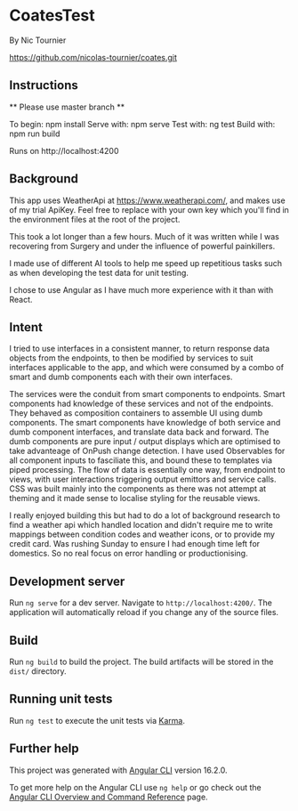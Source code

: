 # CoatesTest

By Nic Tournier

https://github.com/nicolas-tournier/coates.git

## Instructions

** Please use master branch **

To begin: npm install
Serve with: npm serve
Test with: ng test
Build with: npm run build

Runs on http://localhost:4200


## Background

This app uses WeatherApi at https://www.weatherapi.com/, and makes use of my trial ApiKey. Feel free to replace with your own key which you'll find in the environment files at the root of the project.

This took a lot longer than a few hours. Much of it was written while I was recovering from Surgery and under the influence of powerful painkillers.

I made use of different AI tools to help me speed up repetitious tasks such as when developing the test data for unit testing.

I chose to use Angular as I have much more experience with it than with React.

## Intent

I tried to use interfaces in a consistent manner, to return response data objects from the endpoints, to then be modified by services to suit interfaces applicable to the app, and which were consumed by a combo of smart and dumb components each with their own interfaces.

The services were the conduit from smart components to endpoints. Smart components had knowledge of these services and not of the endpoints. They behaved as composition containers to assemble UI using dumb components. The smart components have knowledge of both service and dumb component interfaces, and translate data back and forward. The dumb components are pure input / output displays which are optimised to take advanteage of OnPush change detection. I have used Observables for all component inputs to fasciliate this, and bound these to templates via piped processing. The flow of data is essentially one way, from endpoint to views, with user interactions triggering output emittors and service calls. CSS was built mainly into the components as there was not attempt at theming and it made sense to localise styling for the reusable views.

I really enjoyed building this but had to do a lot of background research to find a weather api which handled location and didn't require me to write mappings between condition codes and weather icons, or to provide my credit card. Was rushing Sunday to ensure I had enough time left for domestics. So no real focus on error handling or productionising.

## Development server

Run `ng serve` for a dev server. Navigate to `http://localhost:4200/`. The application will automatically reload if you change any of the source files.

## Build

Run `ng build` to build the project. The build artifacts will be stored in the `dist/` directory.

## Running unit tests

Run `ng test` to execute the unit tests via [Karma](https://karma-runner.github.io).
## Further help

This project was generated with [Angular CLI](https://github.com/angular/angular-cli) version 16.2.0.

To get more help on the Angular CLI use `ng help` or go check out the [Angular CLI Overview and Command Reference](https://angular.io/cli) page.
